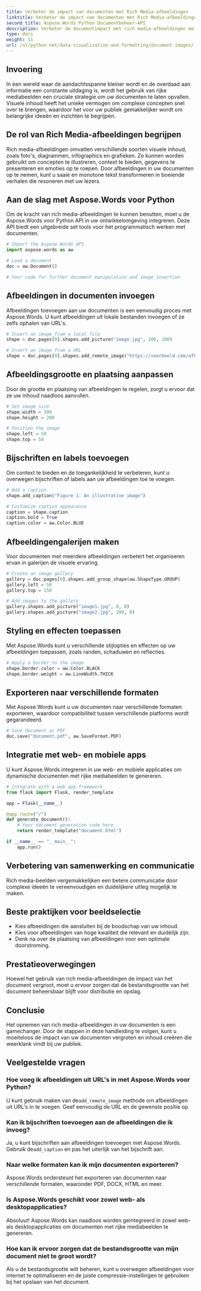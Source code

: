 ```yaml
---
title: Verbeter de impact van documenten met Rich Media-afbeeldingen
linktitle: Verbeter de impact van documenten met Rich Media-afbeeldingen
second_title: Aspose.Words Python Documentbeheer-API
description: Verbeter de documentimpact met rich media-afbeeldingen met Aspose.Words voor Python. Leer stap voor stap hoe u afbeeldingen kunt invoegen, stylen en optimaliseren.
type: docs
weight: 11
url: /nl/python-net/data-visualization-and-formatting/document-images/
---
```


## Invoering

In een wereld waar de aandachtsspanne kleiner wordt en de overdaad aan informatie een constante uitdaging is, wordt het gebruik van rijke mediabeelden een cruciale strategie om uw documenten te laten opvallen. Visuele inhoud heeft het unieke vermogen om complexe concepten snel over te brengen, waardoor het voor uw publiek gemakkelijker wordt om belangrijke ideeën en inzichten te begrijpen.

## De rol van Rich Media-afbeeldingen begrijpen

Rich media-afbeeldingen omvatten verschillende soorten visuele inhoud, zoals foto's, diagrammen, infographics en grafieken. Ze kunnen worden gebruikt om concepten te illustreren, context te bieden, gegevens te presenteren en emoties op te roepen. Door afbeeldingen in uw documenten op te nemen, kunt u saaie en monotone tekst transformeren in boeiende verhalen die resoneren met uw lezers.

## Aan de slag met Aspose.Words voor Python

Om de kracht van rich media-afbeeldingen te kunnen benutten, moet u de Aspose.Words voor Python API in uw ontwikkelomgeving integreren. Deze API biedt een uitgebreide set tools voor het programmatisch werken met documenten.

```python
# Import the Aspose.Words API
import aspose.words as aw

# Load a document
doc = aw.Document()

# Your code for further document manipulation and image insertion
```

## Afbeeldingen in documenten invoegen

Afbeeldingen toevoegen aan uw documenten is een eenvoudig proces met Aspose.Words. U kunt afbeeldingen uit lokale bestanden invoegen of ze zelfs ophalen van URL's.

```python
# Insert an image from a local file
shape = doc.pages[0].shapes.add_picture("image.jpg", 100, 100)

# Insert an image from a URL
shape = doc.pages[0].shapes.add_remote_image("https://voorbeeld.com/afbeelding.jpg", 100, 100)
```

## Afbeeldingsgrootte en plaatsing aanpassen

Door de grootte en plaatsing van afbeeldingen te regelen, zorgt u ervoor dat ze uw inhoud naadloos aanvullen.

```python
# Set image size
shape.width = 300
shape.height = 200

# Position the image
shape.left = 50
shape.top = 50
```

## Bijschriften en labels toevoegen

Om context te bieden en de toegankelijkheid te verbeteren, kunt u overwegen bijschriften of labels aan uw afbeeldingen toe te voegen.

```python
# Add a caption
shape.add_caption("Figure 1: An illustrative image")

# Customize caption appearance
caption = shape.caption
caption.bold = True
caption.color = aw.Color.BLUE
```

## Afbeeldingengalerijen maken

Voor documenten met meerdere afbeeldingen verbetert het organiseren ervan in galerijen de visuele ervaring.

```python
# Create an image gallery
gallery = doc.pages[0].shapes.add_group_shape(aw.ShapeType.GROUP)
gallery.left = 50
gallery.top = 150

# Add images to the gallery
gallery.shapes.add_picture("image1.jpg", 0, 0)
gallery.shapes.add_picture("image2.jpg", 200, 0)
```

## Styling en effecten toepassen

Met Aspose.Words kunt u verschillende stijlopties en effecten op uw afbeeldingen toepassen, zoals randen, schaduwen en reflecties.

```python
# Apply a border to the image
shape.border.color = aw.Color.BLACK
shape.border.weight = aw.LineWidth.THICK
```

## Exporteren naar verschillende formaten

Met Aspose.Words kunt u uw documenten naar verschillende formaten exporteren, waardoor compatibiliteit tussen verschillende platforms wordt gegarandeerd.

```python
# Save document as PDF
doc.save("document.pdf", aw.SaveFormat.PDF)
```

## Integratie met web- en mobiele apps

U kunt Aspose.Words integreren in uw web- en mobiele applicaties om dynamische documenten met rijke mediabeelden te genereren.

```python
# Integrate with a web app framework
from flask import Flask, render_template

app = Flask(__name__)

@app.route("/")
def generate_document():
    # Your document generation code here
    return render_template("document.html")

if __name__ == "__main__":
    app.run()
```

## Verbetering van samenwerking en communicatie

Rich media-beelden vergemakkelijken een betere communicatie door complexe ideeën te vereenvoudigen en duidelijkere uitleg mogelijk te maken.

## Beste praktijken voor beeldselectie

- Kies afbeeldingen die aansluiten bij de boodschap van uw inhoud.
- Kies voor afbeeldingen van hoge kwaliteit die relevant en duidelijk zijn.
- Denk na over de plaatsing van afbeeldingen voor een optimale doorstroming.

## Prestatieoverwegingen

Hoewel het gebruik van rich media-afbeeldingen de impact van het document vergroot, moet u ervoor zorgen dat de bestandsgrootte van het document beheersbaar blijft voor distributie en opslag.

## Conclusie

Het opnemen van rich media-afbeeldingen in uw documenten is een gamechanger. Door de stappen in deze handleiding te volgen, kunt u moeiteloos de impact van uw documenten vergroten en inhoud creëren die weerklank vindt bij uw publiek.

## Veelgestelde vragen

### Hoe voeg ik afbeeldingen uit URL's in met Aspose.Words voor Python?

 U kunt gebruik maken van de`add_remote_image` methode om afbeeldingen uit URL's in te voegen. Geef eenvoudig de URL en de gewenste positie op.

### Kan ik bijschriften toevoegen aan de afbeeldingen die ik invoeg?

 Ja, u kunt bijschriften aan afbeeldingen toevoegen met Aspose.Words. Gebruik de`add_caption` en pas het uiterlijk van het bijschrift aan.

### Naar welke formaten kan ik mijn documenten exporteren?

Aspose.Words ondersteunt het exporteren van documenten naar verschillende formaten, waaronder PDF, DOCX, HTML en meer.

### Is Aspose.Words geschikt voor zowel web- als desktopapplicaties?

Absoluut! Aspose.Words kan naadloos worden geïntegreerd in zowel web- als desktopapplicaties om documenten met rijke mediabeelden te genereren.

### Hoe kan ik ervoor zorgen dat de bestandsgrootte van mijn document niet te groot wordt?

Als u de bestandsgrootte wilt beheren, kunt u overwegen afbeeldingen voor internet te optimaliseren en de juiste compressie-instellingen te gebruiken bij het opslaan van het document.